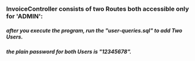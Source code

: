 ### InvoiceController consists of two Routes both accessible only for 'ADMIN':

##### after you execute the program, run the "user-queries.sql" to add Two Users.

##### the plain password for both Users is "12345678".

